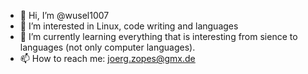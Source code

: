 - 👋 Hi, I’m @wusel1007
- 👀 I’m interested in Linux, code writing and languages
- 🌱 I’m currently learning everything that is interesting from sience to languages (not only computer languages).
- 📫 How to reach me: joerg.zopes@gmx.de

<!---
wusel1007/wusel1007 is a ✨ special ✨ repository because its `README.md` (this file) appears on your GitHub profile.
You can click the Preview link to take a look at your changes.
--->
